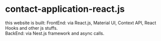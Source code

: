 # contact-application-react.js
this website is built:
FrontEnd: via React.js, Material UI, Context API, React Hooks and other js stuffs.   
BackEnd: via Nest.js framework and async calls.